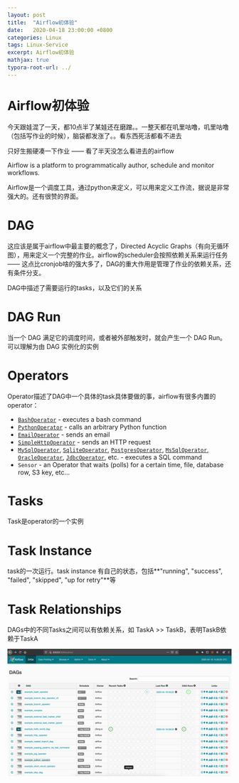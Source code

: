 ```yaml
---
layout: post
title:  "Airflow初体验"
date:   2020-04-18 23:00:00 +0800
categories: Linux
tags: Linux-Service
excerpt: Airflow初体验
mathjax: true
typora-root-url: ../
---
```


# Airflow初体验

今天跟娃混了一天，都10点半了某娃还在磨蹭。。一整天都在叽里咕噜，叽里咕噜（包括写作业的时候），脑袋都发涨了。。看东西死活都看不进去

只好生搬硬凑一下作业 —— 看了半天没怎么看进去的airflow

Airflow is a platform to programmatically author, schedule and monitor workflows.

Airflow是一个调度工具，通过python来定义，可以用来定义工作流，据说是非常强大的。还有很赞的界面。

# DAG

这应该是属于airflow中最主要的概念了，Directed Acyclic Graphs（有向无循环图），用来定义一个完整的作业。airflow的scheduler会按照依赖关系来运行任务 —— 这点比cronjob啥的强大多了，DAG的重大作用是管理了作业的依赖关系，还有条件分支。

DAG中描述了需要运行的tasks，以及它们的关系

# DAG Run

当一个 DAG 满足它的调度时间，或者被外部触发时，就会产生一个 DAG Run。可以理解为由 DAG 实例化的实例

# Operators

Operator描述了DAG中一个具体的task具体要做的事，airflow有很多内置的operator：

- [`BashOperator`](https://airflow.apache.org/docs/stable/_api/airflow/operators/bash_operator/index.html#airflow.operators.bash_operator.BashOperator) - executes a bash command
- [`PythonOperator`](https://airflow.apache.org/docs/stable/_api/airflow/operators/python_operator/index.html#airflow.operators.python_operator.PythonOperator) - calls an arbitrary Python function
- [`EmailOperator`](https://airflow.apache.org/docs/stable/_api/airflow/operators/email_operator/index.html#airflow.operators.email_operator.EmailOperator) - sends an email
- [`SimpleHttpOperator`](https://airflow.apache.org/docs/stable/_api/airflow/operators/http_operator/index.html#airflow.operators.http_operator.SimpleHttpOperator) - sends an HTTP request
- [`MySqlOperator`](https://airflow.apache.org/docs/stable/_api/airflow/operators/mysql_operator/index.html#airflow.operators.mysql_operator.MySqlOperator), [`SqliteOperator`](https://airflow.apache.org/docs/stable/_api/airflow/operators/sqlite_operator/index.html#airflow.operators.sqlite_operator.SqliteOperator), [`PostgresOperator`](https://airflow.apache.org/docs/stable/_api/airflow/operators/postgres_operator/index.html#airflow.operators.postgres_operator.PostgresOperator), [`MsSqlOperator`](https://airflow.apache.org/docs/stable/_api/airflow/operators/mssql_operator/index.html#airflow.operators.mssql_operator.MsSqlOperator), [`OracleOperator`](https://airflow.apache.org/docs/stable/_api/airflow/operators/oracle_operator/index.html#airflow.operators.oracle_operator.OracleOperator), [`JdbcOperator`](https://airflow.apache.org/docs/stable/_api/airflow/operators/jdbc_operator/index.html#airflow.operators.jdbc_operator.JdbcOperator), etc. - executes a SQL command
- `Sensor` - an Operator that waits (polls) for a certain time, file, database row, S3 key, etc…

# Tasks

Task是operator的一个实例

# Task Instance

task的一次运行。task instance 有自己的状态，包括**"running", "success", "failed", "skipped", "up for retry"**等

# Task Relationships

DAGs中的不同Tasks之间可以有依赖关系，如 TaskA >> TaskB，表明TaskB依赖于TaskA

![image-20200418225615960](/../assets/images/image-20200418225615960.png)